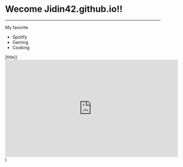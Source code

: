 # Wecome Jidin42.github.io!!
---
My favorite
- Spotify
- Gaming
- Cooking

[title](<iframe width="560" height="315" src="https://www.youtube.com/embed/ZWh2CUG8Q4I" title="YouTube video player" frameborder="0" allow="accelerometer; autoplay; clipboard-write; encrypted-media; gyroscope; picture-in-picture" allowfullscreen></iframe>)

